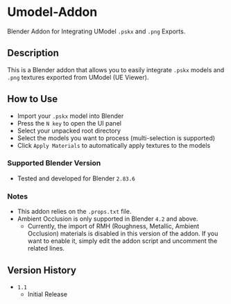 # Umodel-Addon

Blender Addon for Integrating UModel ```.pskx``` and ```.png``` Exports.

## Description

This is a Blender addon that allows you to easily integrate ```.pskx``` models and ```.png``` textures exported from UModel (UE Viewer).

## How to Use

* Import your ```.pskx``` model into Blender
* Press the ```N key``` to open the UI panel
* Select your unpacked root directory
* Select the models you want to process (multi-selection is supported)
* Click ```Apply Materials``` to automatically apply textures to the models

### Supported Blender Version

* Tested and developed for Blender ```2.83.6```

### Notes

* This addon relies on the ```.props.txt``` file.
* Ambient Occlusion is only supported in Blender ```4.2``` and above.
    * Currently, the import of RMH (Roughness, Metallic, Ambient Occlusion) materials is disabled in this version of the addon.
If you want to enable it, simply edit the addon script and uncomment the related lines.

## Version History

* ```1.1```
    * Initial Release

